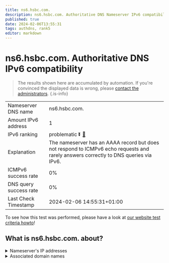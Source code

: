 ```yaml
---
title: ns6.hsbc.com.
description: ns6.hsbc.com. Authoritative DNS Nameserver IPv6 compatibility
published: true
date: 2024-02-06T13:55:31
tags: authdns, rank5
editor: markdown
---
```


# ns6.hsbc.com. Authoritative DNS IPv6 compatibility

> The results shown here are accumulated by automation. If you're convinced the displayed data is wrong, please [contact the administrators](/howto/chat). 
{.is-info}




|   |   |
| - | - |
| Nameserver DNS name | ns6.hsbc.com.
| Amount IPv6 address | 1
| IPv6 ranking | problematic :arrow_double_down: [🔗](/howto/ranking) |
| Explanation | The nameserver has an AAAA record but does not respond to ICMPv6 echo requests and rarely answers correctly to DNS queries via IPv6. |
| ICMPv6 success rate | 0%|
| DNS query success rate | 0% |
| Last Check Timestamp | 2024-02-06 14:55:31+01:00 |

To see how this test was performed, please have a look at [our website test criteria howto](/howto/testcriteria/authdns)!


## What is ns6.hsbc.com. about?




<details>
<summary>Nameserver's IP addresses</summary>

2a0c:6c40:c82f:3009::7

</details>



<details>
<summary>Associated domain names</summary>

www.hsbc.com

</details>
